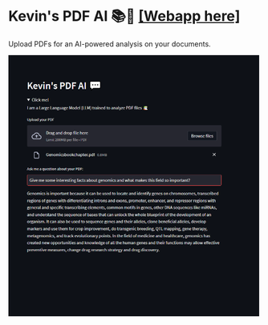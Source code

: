# Kevin's PDF AI 📚💬 [[Webapp here]](https://kevingastelum-pdf-ai-app-app-se8ck0.streamlit.app/)
Upload PDFs for an AI-powered analysis on your documents.

<img src="/images/kevins_pdf_ai.png" width="500">
